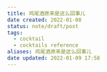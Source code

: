 ```yaml
---
title: 鸡尾酒原来是这么回事儿
date created: 2022-01-08
status: note/draft/post
tags:
  - cocktail
  - cocktails reference
aliases: 鸡尾酒原来是这么回事儿
date updated: 2022-01-09 17:58
---
```

